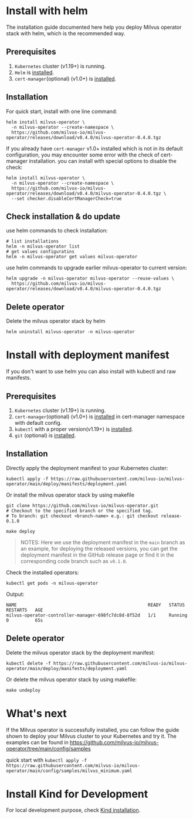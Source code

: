 # Install with helm
The installation guide documented here help you deploy Milvus operator stack with helm, which is the recommended way.

## Prerequisites
1. `Kubernetes` cluster (v1.19+) is running.
2. `Helm` is [installed](https://helm.sh/).
2. `cert-manager`(optional) (v1.0+) is [installed](https://cert-manager.io/docs/installation/kubernetes/).

## Installation

For quick start, install with one line command:

```shell
helm install milvus-operator \
  -n milvus-operator --create-namespace \
  https://github.com/milvus-io/milvus-operator/releases/download/v0.4.0/milvus-operator-0.4.0.tgz
```

If you already have `cert-manager` v1.0+ installed which is not in its default configuration, you may encounter some error with the check of cert-manager installation. you can install with special options to disable the check:

```
helm install milvus-operator \
  -n milvus-operator --create-namespace \
  https://github.com/milvus-io/milvus-operator/releases/download/v0.4.0/milvus-operator-0.4.0.tgz \
  --set checker.disableCertManagerCheck=true
```

## Check installation & do update

use helm commands to check installation:

```shell
# list installations
helm -n milvus-operator list
# get values configuratins
helm -n milvus-operator get values milvus-operator
```

use helm commands to upgrade earlier milvus-operator to current version:

```shell
helm upgrade -n milvus-operator milvus-operator --reuse-values \
  https://github.com/milvus-io/milvus-operator/releases/download/v0.4.0/milvus-operator-0.4.0.tgz
```

## Delete operator
Delete the milvus operator stack by helm

```shell
helm uninstall milvus-operator -n milvus-operator
```

# Install with deployment manifest

If you don't want to use helm you can also install with kubectl and raw manifests.

## Prerequisites
1. `Kubernetes` cluster (v1.19+) is running.
2. `cert-manager`(optional) (v1.0+) is [installed](https://cert-manager.io/docs/installation/kubernetes/) in cert-manager namespace with default config.
3. `kubectl` with a proper version(v1.19+) is [installed](https://kubernetes.io/docs/tasks/tools/).
4. `git` (optional) is [installed](https://git-scm.com/book/en/v2/Getting-Started-Installing-Git).

## Installation
Directly apply the deployment manifest to your Kubernetes cluster:
```shell
kubectl apply -f https://raw.githubusercontent.com/milvus-io/milvus-operator/main/deploy/manifests/deployment.yaml
```

Or install the milvus operator stack by using makefile
```shell
git clone https://github.com/milvus-io/milvus-operator.git
# Checkout to the specified branch or the specified tag.
# To branch: git checkout <branch-name> e.g.: git checkout release-0.1.0

make deploy
``` 

>NOTES: Here we use the deployment manifest in the `main` branch as an example, for deploying the released versions, you can get the deployment manifest in the GitHub release page or find it in the corresponding code branch such as `v0.1.0`.

Check the installed operators:

```shell
kubectl get pods -n milvus-operator
```

Output:
```log
NAME                                                  READY   STATUS    RESTARTS   AGE
milvus-operator-controller-manager-698fc7dc8d-8f52d   1/1     Running   0          65s
```

## Delete operator
Delete the milvus operator stack by the deployment manifest:

```shell
kubectl delete -f https://raw.githubusercontent.com/milvus-io/milvus-operator/main/deploy/manifests/deployment.yaml
```

Or delete the milvus operator stack by using makefile:

```shell
make undeploy
```


# What's next

If the Milvus operator is successfully installed, you can follow the guide shown to deploy your Milvus cluster to your Kubernetes and try it. The examples can be found in https://github.com/milvus-io/milvus-operator/tree/main/config/samples

quick start with `kubectl apply -f https://raw.githubusercontent.com/milvus-io/milvus-operator/main/config/samples/milvus_minimum.yaml`

# Install Kind for Development
For local development purpose, check [Kind installation](./kind-installation.md).
